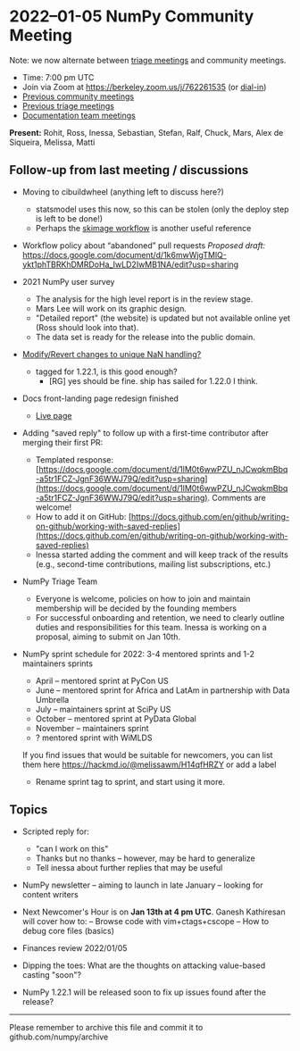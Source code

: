 # 2022–01-05 NumPy Community Meeting

Note: we now alternate between [triage meetings](https://hackmd.io/68i_JvOYQfy9ERiHgXMPvg) and community meetings.

- Time: 7:00 pm UTC
- Join via Zoom at https://berkeley.zoom.us/j/762261535 (or [dial-in](https://berkeley.zoom.us/u/aC3ENhycM))
- [Previous community meetings](https://github.com/numpy/archive/tree/master/status_meetings)
- [Previous triage meetings](https://github.com/numpy/archive/tree/master/triage_meetings)
- [Documentation team meetings](https://hackmd.io/oB_boakvRqKR-_2jRV-Qjg)


**Present:** Rohit, Ross, Inessa, Sebastian, Stefan, Ralf, Chuck, Mars, Alex de Siqueira, Melissa, Matti


## Follow-up from last meeting / discussions

* Moving to cibuildwheel (anything left to discuss here?)
  * statsmodel uses this now, so this can be stolen (only the deploy step is left to be done!)
  * Perhaps the [skimage workflow](https://github.com/scikit-image/scikit-image/blob/main/.github/workflows/wheel_tests_and_release.yml) is another useful reference

* Workflow policy about “abandoned” pull requests
  *Proposed draft:* https://docs.google.com/document/d/1k6mwWjgTMlQ-ykt1phTBRKhDMRDoHa_IwLD2IwMB1NA/edit?usp=sharing


* 2021 NumPy user survey
  * The analysis for the high level report is in the review stage.
  * Mars Lee will work on its graphic design.
  * "Detailed report" (the website) is updated but not available online yet (Ross should look into that).
  * The data set is ready for the release into the public domain.

* [Modify/Revert changes to unique NaN handling?](https://github.com/numpy/numpy/issues/20326)
  - tagged for 1.22.1, is this good enough?
      - [RG] yes should be fine. ship has sailed for 1.22.0 I think.

* Docs front-landing page redesign finished
    * [Live page](https://numpy.org/doc/stable/)

* Adding "saved reply" to follow up with a first-time contributor after merging their first PR:
    * Templated response: [https://docs.google.com/document/d/1lM0t6wwPZU_nJCwqkmBbq-a5tr1FCZ-JgnF36WWJ79Q/edit?usp=sharing](https://docs.google.com/document/d/1lM0t6wwPZU_nJCwqkmBbq-a5tr1FCZ-JgnF36WWJ79Q/edit?usp=sharing). Comments are welcome!
    * How to add it on GitHub: [https://docs.github.com/en/github/writing-on-github/working-with-saved-replies](https://docs.github.com/en/github/writing-on-github/working-with-saved-replies)
    * Inessa started adding the comment and will keep track of the results (e.g., second-time contributions, mailing list subscriptions, etc.)
* NumPy Triage Team
    * Everyone is welcome, policies on how to join and maintain membership will be decided by the founding members
    * For successful onboarding and retention, we need to clearly outline duties and responsibilities for this team. Inessa is working on a proposal, aiming to submit on Jan 10th.
    
* NumPy sprint schedule for 2022:
  3-4 mentored sprints and 1-2 maintainers sprints
    - April – mentored sprint at PyCon US
    - June – mentored sprint for Africa and LatAm in partnership with Data Umbrella
    - July – maintainers sprint at SciPy US
    - October – mentored sprint at PyData Global
    - November – maintainers sprint
    - ? mentored sprint with WiMLDS

  If you find issues that would be suitable for newcomers, you can list them here https://hackmd.io/@melissawm/H14qfHRZY or add a label
  - Rename sprint tag to sprint, and start using it more.


## Topics

* Scripted reply for:
  * "can I work on this"
  * Thanks but no thanks – however, may be hard to generalize
  * Tell inessa about further replies that may be useful

* NumPy newsletter 
  – aiming to launch in late January
  – looking for content writers

* Next Newcomer's Hour is on **Jan 13th at 4 pm UTC**. Ganesh Kathiresan will cover how to:
  – Browse code with vim+ctags+cscope
  – How to debug core files (basics)

* Finances review 2022/01/05
 
* Dipping the toes: What are the thoughts on attacking value-based casting "soon"?

* NumPy 1.22.1 will be released soon to fix up issues found after the release?


---

Please remember to archive this file and commit it to github.com/numpy/archive


